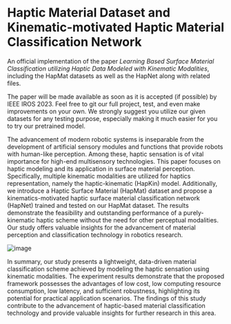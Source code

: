 # Haptic Material Dataset and Kinematic-motivated Haptic Material Classification Network
An official implementation of the paper _Learning Based Surface Material Classification utilizing Haptic Data Modeled with Kinematic Modalities_, including the HapMat datasets as well as the HapNet along with related files. 

The paper will be made available as soon as it is accepted (if possible) by IEEE IROS 2023. Feel free to git our full project, test, and even make improvements on your own. We strongly suggest you utilize our given datasets for any testing purpose, especially making it much easier for you to try our pretrained model.

The advancement of modern robotic systems is inseparable from the development of artificial sensory modules and functions that provide robots with human-like perception. Among these, haptic sensation is of vital importance for high-end multisensory technologies. This paper focuses on haptic modeling and its application in surface material perception. Specifically, multiple kinematic modalities are utilized for haptics representation, namely the haptic-kinematic (HapKin) model. Additionally, we introduce a Haptic Surface Material (HapMat) dataset and propose a kinematics-motivated haptic surface material classification network (HapNet) trained and tested on our HapMat dataset. The results demonstrate the feasibility and outstanding performance of a purely-kinematic haptic scheme without the need for other perceptual modalities. Our study offers valuable insights for the advancement of material perception and classification technology in robotics research.

![image](https://user-images.githubusercontent.com/20149275/221476275-b997e816-c305-4e3f-896c-ab97ee19cc1a.png)

In summary, our study presents a lightweight, data-driven material classification scheme achieved by modeling the haptic sensation using kinematic modalities. The experiment results demonstrate that the proposed framework possesses the advantages of low cost, low computing resource consumption, low latency, and sufficient robustness, highlighting its potential for practical application scenarios. The findings of this study contribute to the advancement of haptic-based material classification technology and provide valuable insights for further research in this area.

